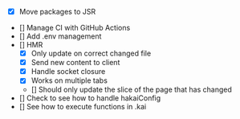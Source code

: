 - [x] Move packages to JSR
- [] Manage CI with GitHub Actions
- [] Add .env management
- [] HMR
  - [x] Only update on correct changed file
  - [x] Send new content to client
  - [x] Handle socket closure
  - [x] Works on multiple tabs
  - [] Should only update the slice of the page that has changed
- [] Check to see how to handle hakaiConfig
- [] See how to execute functions in .kai <script> tags
- [] Can declare components in design-system/components
- [] Can declare components directly in pages
- [] Can use components in other components and pages
- [] Can build app
- [] Can deploy app